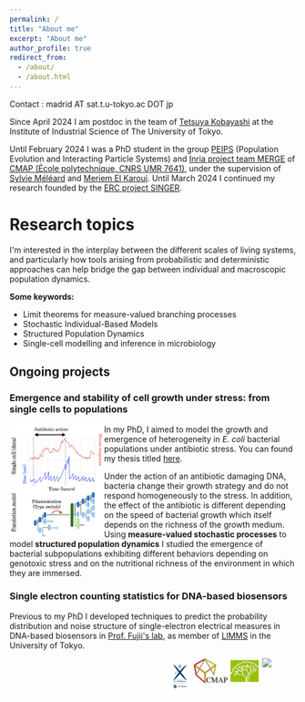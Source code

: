 ```yaml
---
permalink: /
title: "About me"
excerpt: "About me"
author_profile: true
redirect_from: 
  - /about/
  - /about.html
---
```


Contact : madrid AT sat.t.u-tokyo.ac DOT jp

Since April 2024 I am postdoc in the team of [Tetsuya Kobayashi](https://research.crmind.net/) at the Institute of Industrial Science of The University of Tokyo.

Until February 2024 I was a PhD student in the group [PEIPS](https://cmap.ip-paris.fr/en/research/probability/peips) (Population Evolution and Interacting Particle Systems) and [Inria project team MERGE](https://cmap.ip-paris.fr/en/research/probability/merge) of [CMAP (École polytechnique, CNRS UMR 7641)](https://cmap.ip-paris.fr), under the supervision of [Sylvie Méléard](https://sites.google.com/view/sylvie-meleard/accueil) and [Meriem El Karoui](http://www.elkarouilab.fr/). Until March 2024 I continued my research founded by the [ERC project SINGER](https://www.ip-paris.fr/erc-singer-stochastic-dynamics-single-cells-growth-emergence-and-resistance). 

# Research topics

I'm interested in the interplay between the different scales of living systems, and particularly how tools arising from probabilistic and deterministic approaches can help bridge the gap between individual and macroscopic population dynamics.

**Some keywords:**
* Limit theorems for measure-valued branching processes
* Stochastic Individual-Based Models
* Structured Population Dynamics
* Single-cell modelling and inference in microbiology

## Ongoing projects

### Emergence and stability of cell growth under stress: from single cells to populations
<img align="left" width="33%" src="/images/fig_ecoligrowth.png">

In my PhD, I aimed to model the growth and emergence of heterogeneity in *E. coli* bacterial populations under antibiotic stress. You can found my thesis titled [here](/files/Manuscrit_2depot.pdf).

Under the action of an antibiotic damaging DNA, bacteria change their growth strategy and do not respond homogeneously to the stress. In addition, the effect of the antibiotic is different depending on the speed of bacterial growth which itself depends on the richness of the growth medium. Using **measure-valued stochastic processes** to model **structured population dynamics** I studied the emergence of bacterial subpopulations exhibiting different behaviors depending on genotoxic stress and on the nutritional richness of the environment in which they are immersed.

### Single electron counting statistics for DNA-based biosensors
 Previous to my PhD I developed techniques to predict the probability distribution and noise structure of single-electron electrical measures in DNA-based biosensors in [Prof. Fujii's lab](http://www.microfluidics.iis.u-tokyo.ac.jp/), as member of [LIMMS](https://limmshp.iis.u-tokyo.ac.jp/) in the University of Tokyo.


<a href="https://www.ip-paris.fr/erc-singer-stochastic-dynamics-single-cells-growth-emergence-and-resistance"><img align="right" width="12%" src="https://www.ip-paris.fr/sites/default/files/pages/images/logo-EU%5B43%5D.png"></a>
<a href="http://www.cmap.polytechnique.fr/chaire-mmb/"><img align="right" width="12%" src="/images/LogoMMB.jpeg"></a>
<a href="https://portail.polytechnique.edu/cmap/en/cmap-website"><img align="right" width="12%" src="/images/logo-cmap_a_cote.jpeg"></a>
<a href="https://www.polytechnique.edu/"><img align="right" width="9%" src="/images/logo_x.png"></a>
